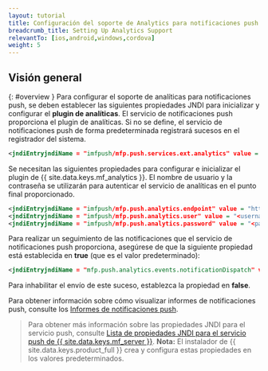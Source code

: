 ```yaml
---
layout: tutorial
title: Configuración del soporte de Analytics para notificaciones push
breadcrumb_title: Setting Up Analytics Support
relevantTo: [ios,android,windows,cordova]
weight: 5
---
```

<!-- NLS_CHARSET=UTF-8 -->
## Visión general
{: #overview }
Para configurar el soporte de analíticas para notificaciones push, se deben establecer las siguientes propiedades JNDI para inicializar y configurar el **plugin de analíticas**. El servicio de notificaciones push proporciona el plugin de analíticas. Si no se define, el servicio de notificaciones push de forma predeterminada registrará sucesos en el registrador del sistema.

```xml
<jndiEntryjndiName = "imfpush/mfp.push.services.ext.analytics" value = "com.ibm.mfp.push.server.analytics.plugin.AnalyticsPlugin"/>
```

Se necesitan las siguientes propiedades para configurar e inicializar el plugin de {{ site.data.keys.mf_analytics }}. El nombre de usuario y la contraseña se utilizarán para autenticar el servicio de analíticas en el punto final proporcionado.

```xml
<jndiEntryjndiName = "imfpush/mfp.push.analytics.endpoint" value = "http://<mfpserver:port>/analytics-service/rest/data"/>
<jndiEntryjndiName = "imfpush/mfp.push.analytics.user" value = "<username>"/>  
<jndiEntryjndiName = "imfpush/mfp.push.analytics.password" value = "<password>"/>
```

<!--
Push is meant to send two types of analytics events to the Analytics service. These are:

* Subscriptions/Un-subscriptions: To track the subscriptions to notifications.
* Push notifications: To track the push notifications dispatched out of the push notification service.

14/11/2016 only push notifications show up in reports, so we are removing any mention of the other events in the meantime, until there is a way to report on the other events.
-->

Para realizar un seguimiento de las notificaciones que el servicio de notificaciones push proporciona, asegúrese de que la siguiente propiedad está establecida en **true** (que es el valor predeterminado):

<!--
<jndiEntryjndiName = "imfpush/mfp.push.analytics.events.tagSubscribe" value = "true"/>
<jndiEntryjndiName = "imfpush/mfp.push.analytics.events.tagUnSubscribe" value = "true"/>
-->

```xml
<jndiEntryjndiName = "mfp.push.analytics.events.notificationDispatch" value = "true"/>
```

Para inhabilitar el envío de este suceso, establezca la propiedad en **false**.

Para obtener información sobre cómo visualizar informes de notificaciones push, consulte los [Informes de notificaciones push](../../analytics/console/push-notifications/).

> Para obtener más información sobre las propiedades JNDI para el servicio push, consulte [Lista de propiedades JNDI para el servicio push de {{ site.data.keys.mf_server }}](../../installation-configuration/production/server-configuration/#list-of-jndi-properties-for-mobilefirst-server-push-service). 
> **Nota:** El instalador de {{ site.data.keys.product_full }} crea y configura estas propiedades en los valores predeterminados.
